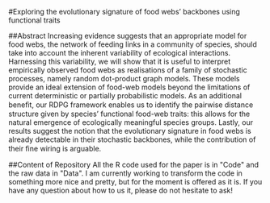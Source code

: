 #Exploring the evolutionary signature of food webs’ backbones using functional traits

##Abstract
Increasing evidence suggests that an appropriate model for food webs, the
network of feeding links in a community of species, should take into account
the inherent variability of ecological interactions. Harnessing this
variability, we will show that it is useful to interpret empirically observed
food webs as realisations of a family of stochastic processes, namely random
dot-product graph models. These models provide an ideal extension of food-web
models beyond the limitations of current deterministic or partially
probabilistic models. As an additional beneﬁt, our RDPG framework enables us to
identify the pairwise distance structure given by species’ functional food-web
traits: this allows for the natural emergence of ecologically meaningful
species groups. Lastly, our results suggest the notion that the evolutionary
signature in food webs is already detectable in their stochastic backbones,
while the contribution of their ﬁne wiring is arguable.

##Content of Repository
All the R code used for the paper is in "Code" and the raw data in "Data".
I am currently working to transform the code in something more nice and pretty,
but for the moment is offered as it is. If you have any question about how to
us it, please do not hesitate to ask!
